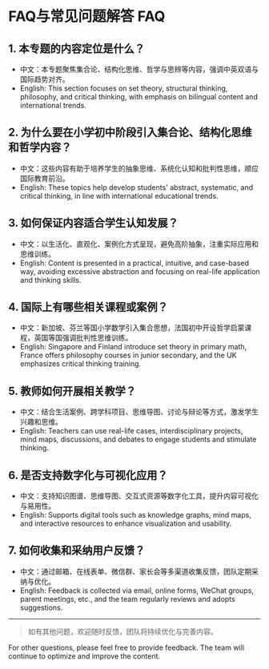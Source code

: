 # FAQ与常见问题解答 FAQ

## 1. 本专题的内容定位是什么？

- 中文：本专题聚焦集合论、结构化思维、哲学与思辨等内容，强调中英双语与国际趋势对齐。
- English: This section focuses on set theory, structural thinking, philosophy, and critical thinking, with emphasis on bilingual content and international trends.

## 2. 为什么要在小学初中阶段引入集合论、结构化思维和哲学内容？

- 中文：这些内容有助于培养学生的抽象思维、系统化认知和批判性思维，顺应国际教育前沿。
- English: These topics help develop students' abstract, systematic, and critical thinking, in line with international educational trends.

## 3. 如何保证内容适合学生认知发展？

- 中文：以生活化、直观化、案例化方式呈现，避免高阶抽象，注重实际应用和思维训练。
- English: Content is presented in a practical, intuitive, and case-based way, avoiding excessive abstraction and focusing on real-life application and thinking skills.

## 4. 国际上有哪些相关课程或案例？

- 中文：新加坡、芬兰等国小学数学引入集合思想，法国初中开设哲学启蒙课程，英国等国强调批判性思维训练。
- English: Singapore and Finland introduce set theory in primary math, France offers philosophy courses in junior secondary, and the UK emphasizes critical thinking training.

## 5. 教师如何开展相关教学？

- 中文：结合生活案例、跨学科项目、思维导图、讨论与辩论等方式，激发学生兴趣和思维。
- English: Teachers can use real-life cases, interdisciplinary projects, mind maps, discussions, and debates to engage students and stimulate thinking.

## 6. 是否支持数字化与可视化应用？

- 中文：支持知识图谱、思维导图、交互式资源等数字化工具，提升内容可视化与易用性。
- English: Supports digital tools such as knowledge graphs, mind maps, and interactive resources to enhance visualization and usability.

## 7. 如何收集和采纳用户反馈？

- 中文：通过邮箱、在线表单、微信群、家长会等多渠道收集反馈，团队定期采纳与优化。
- English: Feedback is collected via email, online forms, WeChat groups, parent meetings, etc., and the team regularly reviews and adopts suggestions.

---

> 如有其他问题，欢迎随时反馈，团队将持续优化与完善内容。

For other questions, please feel free to provide feedback. The team will continue to optimize and improve the content.
